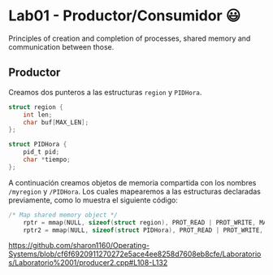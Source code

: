 # Lab01 - Productor/Consumidor :smiley:
Principles of creation and completion of processes, shared memory and communication between those.

## Productor
Creamos dos punteros a las estructuras `region` y `PIDHora`.
```c
struct region {
    int len;
    char buf[MAX_LEN];
};

struct PIDHora {
    pid_t pid;
    char *tiempo;
};
```
A continuación creamos objetos de memoria compartida con los nombres `/myregion` y `/PIDHora`. Los cuales mapearemos a las estructuras declaradas previamente, como lo muestra el siguiente código:
```c
/* Map shared memory object */
    rptr = mmap(NULL, sizeof(struct region), PROT_READ | PROT_WRITE, MAP_SHARED, fd, 0);
    rptr2 = mmap(NULL, sizeof(struct PIDHora), PROT_READ | PROT_WRITE, MAP_SHARED, fd2, 0);
```


https://github.com/sharon1160/Operating-Systems/blob/cf6f6920911270272e5ace4ee8258d7608eb8cfe/Laboratorios/Laboratorio%2001/producer2.cpp#L108-L132

